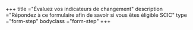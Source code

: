 +++
title ="Évaluez vos indicateurs de changement"
description ="Répondez à ce formulaire afin de savoir si vous êtes éligible SCIC"
type ="form-step"
bodyclass ="form-step"
+++
